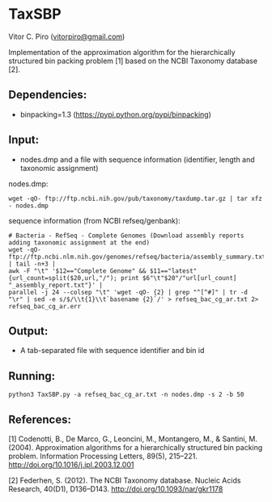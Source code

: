 # TaxSBP

Vitor C. Piro (vitorpiro@gmail.com)


Implementation of the approximation algorithm for the hierarchically structured bin packing problem [1] based on the NCBI Taxonomy database [2].

Dependencies:
-------------
 - binpacking=1.3 (https://pypi.python.org/pypi/binpacking)

Input: 
------
 * nodes.dmp and a file with sequence information (identifier, length and taxonomic assignment)

nodes.dmp:

	wget -qO- ftp://ftp.ncbi.nih.gov/pub/taxonomy/taxdump.tar.gz | tar xfz - nodes.dmp

sequence information (from NCBI refseq/genbank):

    # Bacteria - RefSeq - Complete Genomes (Download assembly reports adding taxonomic assignment at the end) 
    wget -qO- ftp://ftp.ncbi.nlm.nih.gov/genomes/refseq/bacteria/assembly_summary.txt | tail -n+3 |
    awk -F "\t" '$12=="Complete Genome" && $11=="latest"{url_count=split($20,url,"/"); print $6"\t"$20"/"url[url_count] "_assembly_report.txt"}' |
    parallel -j 24 --colsep "\t" 'wget -qO- {2} | grep "^[^#]" | tr -d "\r" | sed -e s/$/\\t{1}\\t`basename {2}`/' > refseq_bac_cg_ar.txt 2> refseq_bac_cg_ar.err

Output:
-------
 * A tab-separated file with sequence identifier and bin id

Running:
--------
	python3 TaxSBP.py -a refseq_bac_cg_ar.txt -n nodes.dmp -s 2 -b 50

References:
-----------

[1] Codenotti, B., De Marco, G., Leoncini, M., Montangero, M., & Santini, M. (2004). Approximation algorithms for a hierarchically structured bin packing problem. Information Processing Letters, 89(5), 215–221. http://doi.org/10.1016/j.ipl.2003.12.001

[2] Federhen, S. (2012). The NCBI Taxonomy database. Nucleic Acids Research, 40(D1), D136–D143. http://doi.org/10.1093/nar/gkr1178